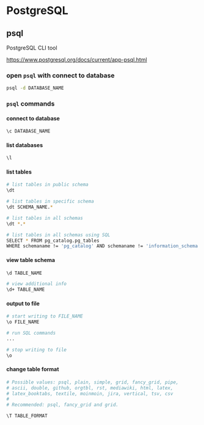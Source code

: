 # PostgreSQL

## psql

PostgreSQL CLI tool

<https://www.postgresql.org/docs/current/app-psql.html>

### open `psql` with connect to database

```bash
psql -d DATABASE_NAME
```

### `psql` commands

#### connect to database

```bash
\c DATABASE_NAME
```

#### list databases

```bash
\l
```

#### list tables

```bash
# list tables in public schema
\dt

# list tables in specific schema
\dt SCHEMA_NAME.*

# list tables in all schemas
\dt *.*

# list tables in all schemas using SQL
SELECT * FROM pg_catalog.pg_tables
WHERE schemaname != 'pg_catalog' AND schemaname != 'information_schema';
```

#### view table schema

```bash
\d TABLE_NAME

# view additional info
\d+ TABLE_NAME
```

#### output to file

```bash
# start writing to FILE_NAME
\o FILE_NAME

# run SQL commands
...

# stop writing to file
\o

```

#### change table format

```bash
# Possible values: psql, plain, simple, grid, fancy_grid, pipe,
# ascii, double, github, orgtbl, rst, mediawiki, html, latex,
# latex_booktabs, textile, moinmoin, jira, vertical, tsv, csv
#
# Recommended: psql, fancy_grid and grid.

\T TABLE_FORMAT
```
